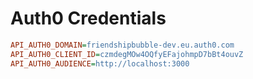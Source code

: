 # Auth0 Credentials
```ini
API_AUTH0_DOMAIN=friendshipbubble-dev.eu.auth0.com
API_AUTH0_CLIENT_ID=czmdegMOw4OQfyEFajohmpD7bBt4ouvZ
API_AUTH0_AUDIENCE=http://localhost:3000
```
